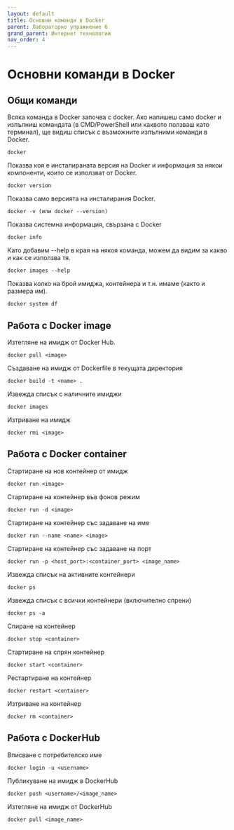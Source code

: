 ```yaml
---
layout: default
title: Основни команди в Docker
parent: Лабораторно упражнение 6
grand_parent: Интернет технологии
nav_order: 4
---
```


# Основни команди в Docker

## Общи команди

Всяка команда в Docker започва с docker. Ако напишеш само docker и изпълниш командата (в CMD/PowerShell или каквото ползваш като терминал), ще видиш списък с възможните изпълними команди в Docker.

```
docker
```

Показва коя е инсталираната версия на Docker и информация за някои компоненти, които се използват от Docker.

```
docker version   
```

Показва само версията на инсталирания Docker.

```
docker -v (или docker --version)
```

Показва системна информация, свързана с Docker

```
docker info
```

Като добавим --help в края на някоя команда, можем да видим за какво и как се използва тя.

```
docker images --help
```

Показва колко на брой имиджа, контейнера и т.н. имаме (както и размера им).

```
docker system df
 ```


## Работа с Docker image

Изтегляне на имидж от Docker Hub.

```
docker pull <image>
```

Създаване на имидж от Dockerfile в текущата директория

```
docker build -t <name> .
```

Извежда списък с наличните имиджи

```
docker images
```

Изтриване на имидж

```
docker rmi <image>
```

## Работа с Docker container

Стартиране на нов контейнер от имидж

```
docker run <image>
```

Стартиране на контейнер във фонов режим

```
docker run -d <image>
```

Стартиране на контейнер със задаване на име

```
docker run --name <name> <image>	
```
Стартиране на контейнер със задаване на порт

```
docker run -p <host_port>:<container_port> <image_name>
```

Извежда списък на активните контейнери

```
docker ps	
```

Извежда списък с всички контейнери (включително спрени)

```
docker ps -a	
```

Спиране на контейнер

```
docker stop <container>
```

Стартиране на спрян контейнер

```
docker start <container>
```

Рестартиране на контейнер

```
docker restart <container>
```

Изтриване на контейнер

```
docker rm <container>
```

## Работа с DockerHub

Вписване с потребителско име

```
docker login -u <username>
```
Публикуване на имидж в DockerHub

```
docker push <username>/<image_name>
```
Изтегляне на имидж от DockerHub
	
```
docker pull <image_name>
```

	
	
